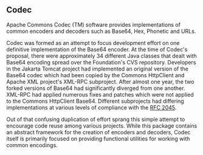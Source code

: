 ## Codec

Apache Commons Codec (TM) software provides implementations of common encoders and decoders such as Base64, Hex, Phonetic and URLs. 

Codec was formed as an attempt to focus development effort on one definitive implementation of the Base64 encoder. At the time of Codec's proposal, there were approximately 34 different Java classes that dealt with Base64 encoding spread over the Foundation's CVS repository. Developers in the Jakarta Tomcat project had implemented an original version of the Base64 codec which had been copied by the Commons HttpClient and Apache XML project's XML-RPC subproject. After almost one year, the two forked versions of Base64 had significantly diverged from one another. XML-RPC had applied numerous fixes and patches which were not applied to the Commons HttpClient Base64. Different subprojects had differing implementations at various levels of compliance with the [RFC 2045](http://www.ietf.org/rfc/rfc2045.txt).

Out of that confusing duplication of effort sprang this simple attempt to encourage code reuse among various projects. While this package contains an abstract framework for the creation of encoders and decoders, Codec itself is primarily focused on providing functional utilities for working with common encodings.